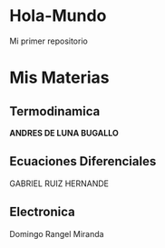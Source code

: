 # Hola-Mundo
 Mi primer repositorio
# Mis Materias
## Termodinamica
**ANDRES DE LUNA BUGALLO**
## Ecuaciones Diferenciales
GABRIEL RUIZ HERNANDE
## Electronica
Domingo Rangel Miranda
